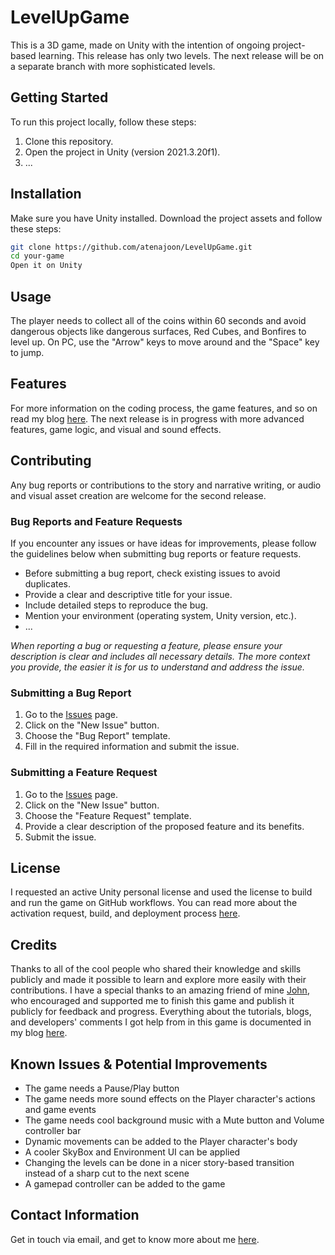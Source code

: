 # LevelUpGame
This is a 3D game, made on Unity with the intention of ongoing project-based learning. 
This release has only two levels. The next release will be on a separate branch with more sophisticated levels.

## Getting Started

To run this project locally, follow these steps:

1. Clone this repository.
2. Open the project in Unity (version 2021.3.20f1).
3. ...

## Installation
Make sure you have Unity installed. Download the project assets and follow these steps:

```bash
git clone https://github.com/atenajoon/LevelUpGame.git
cd your-game
Open it on Unity
```

## Usage
The player needs to collect all of the coins within 60 seconds and avoid dangerous objects like dangerous surfaces, Red Cubes, and Bonfires to level up.
On PC, use the "Arrow" keys to move around and the "Space" key to jump.

## Features
For more information on the coding process, the game features, and so on read my blog [here](https://dev.to/atenajoon/crafting-my-first-3d-game-in-unity-2o96).
The next release is in progress with more advanced features, game logic, and visual and sound effects.

## Contributing

Any bug reports or contributions to the story and narrative writing, or audio and visual asset creation are welcome for the second release.

### Bug Reports and Feature Requests
If you encounter any issues or have ideas for improvements, please follow the guidelines below when submitting bug reports or feature requests.

- Before submitting a bug report, check existing issues to avoid duplicates.
- Provide a clear and descriptive title for your issue.
- Include detailed steps to reproduce the bug.
- Mention your environment (operating system, Unity version, etc.).
- ...

_When reporting a bug or requesting a feature, please ensure your description is clear and includes all necessary details. The more context you provide, the easier it is for us to understand and address the issue._

### Submitting a Bug Report

1. Go to the [Issues](https://github.com/atenajoon/LevelUpGame/issues) page.
2. Click on the "New Issue" button.
3. Choose the "Bug Report" template.
4. Fill in the required information and submit the issue.

### Submitting a Feature Request

1. Go to the [Issues](https://github.com/atenajoon/LevelUpGame/issues) page.
2. Click on the "New Issue" button.
3. Choose the "Feature Request" template.
4. Provide a clear description of the proposed feature and its benefits.
5. Submit the issue.

## License
I requested an active Unity personal license and used the license to build and run the game on GitHub workflows. You can read more about the activation request, build, and deployment process [here](https://dev.to/atenajoon/how-did-i-deploy-my-first-unity-3d-game-4lha).

## Credits
Thanks to all of the cool people who shared their knowledge and skills publicly and made it possible to learn and explore more easily with their contributions.
I have a special thanks to an amazing friend of mine [John](https://github.com/gageracer), who encouraged and supported me to finish this game and publish it publicly for feedback and progress. 
Everything about the tutorials, blogs, and developers' comments I got help from in this game is documented in my blog [here](https://dev.to/atenajoon/crafting-my-first-3d-game-in-unity-2o96). 

## Known Issues & Potential Improvements
- The game needs a Pause/Play button
- The game needs more sound effects on the Player character's actions and game events
- The game needs cool background music with a Mute button and Volume controller bar
- Dynamic movements can be added to the Player character's body
- A cooler SkyBox and Environment UI can be applied
- Changing the levels can be done in a nicer story-based transition instead of a sharp cut to the next scene
- A gamepad controller can be added to the game
  
## Contact Information
Get in touch via email, and get to know more about me [here](https://atenajoon.github.io/my_interactive_cv/).

